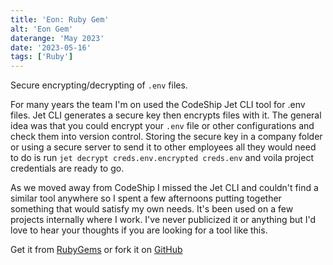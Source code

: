 ```yaml
---
title: 'Eon: Ruby Gem'
alt: 'Eon Gem'
daterange: 'May 2023'
date: '2023-05-16'
tags: ['Ruby']
---
```


Secure encrypting/decrypting of `.env` files.

For many years the team I'm on used the CodeShip Jet CLI tool for .env files.  Jet CLI generates a secure key then encrypts files with it. The general idea was that you could encrypt your `.env` file or other configurations and check them into version control. Storing the secure key in a company folder or using a secure server to send it to other employees all they would need to do is run `jet decrypt creds.env.encrypted creds.env` and voila project credentials are ready to go.

As we moved away from CodeShip I missed the Jet CLI and couldn't find a similar tool anywhere so I spent a few afternoons putting together something that would satisfy my own needs. It's been used on a few projects internally where I work.  I've never publicized it or anything but I'd love to hear your thoughts if you are looking for a tool like this.

Get it from [RubyGems](https://rubygems.org/gems/eon_crypt) or fork it on [GitHub](https://github.com/tfantina/eon)